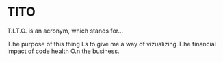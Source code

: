 # TITO
T.I.T.O. is an acronym, which stands for...

T.he purpose of this thing
I.s to give me a way of vizualizing
T.he financial impact of code health
O.n the business.
